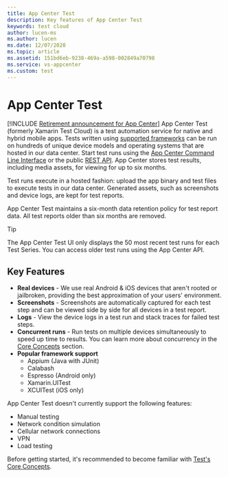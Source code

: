 ```yaml
---
title: App Center Test
description: Key features of App Center Test
keywords: test cloud
author: lucen-ms
ms.author: lucen
ms.date: 12/07/2020
ms.topic: article
ms.assetid: 151bd6eb-9238-469a-a598-002849a70798
ms.service: vs-appcenter
ms.custom: test
---
```


# App Center Test
[!INCLUDE [Retirement announcement for App Center](~/includes/retirement.md)]
App Center Test (formerly Xamarin Test Cloud) is a test automation service for native and hybrid mobile apps. Tests written using [supported frameworks](/appcenter/test-cloud/preparing-for-upload/) can be run on hundreds of unique device models and operating systems that are hosted in our data center. Start test runs using the [App Center Command Line Interface](~/cli/index.md) or the public [REST API](https://openapi.appcenter.ms/#/test). App Center stores test results, including media assets, for viewing for up to six months.

Test runs execute in a hosted fashion: upload the app binary and test files to execute tests in our data center. Generated assets, such as screenshots and device logs, are kept for test reports.

App Center Test maintains a six-month data retention policy for test report data. All test reports older than six months are removed.

> [!TIP]
> The App Center Test UI only displays the 50 most recent test runs for each Test Series. You can access older test runs using the App Center API.

## Key Features 
- **Real devices** - We use real Android & iOS devices that aren't rooted or jailbroken, providing the best approximation of your users' environment. 
- **Screenshots** - Screenshots are automatically captured for each test step and can be viewed side by side for all devices in a test report. 
- **Logs** - View the device logs in a test run and stack traces for failed test steps.
- **Concurrent runs** - Run tests on multiple devices simultaneously to speed up time to results. You can learn more about concurrency in the [Core Concepts](~/test-cloud/core-concepts.md) section. 
- **Popular framework support** 
   - Appium (Java with JUnit) 
   - Calabash 
   - Espresso (Android only)
   - Xamarin.UITest 
   - XCUITest (iOS only)

App Center Test doesn't currently support the following features:
- Manual testing
- Network condition simulation
- Cellular network connections
- VPN
- Load testing

Before getting started, it's recommended to become familiar with [Test's Core Concepts](~/test-cloud/core-concepts.md).

